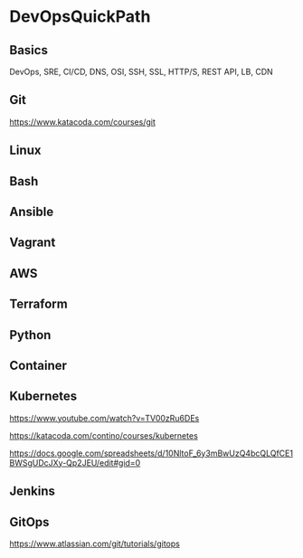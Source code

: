 # DevOpsQuickPath


## Basics
DevOps, SRE, CI/CD,
DNS, OSI, SSH, SSL, HTTP/S, REST API, LB, CDN

## Git
https://www.katacoda.com/courses/git

## Linux

## Bash

## Ansible

## Vagrant

## AWS

## Terraform

## Python

## Container

## Kubernetes
https://www.youtube.com/watch?v=TV00zRu6DEs

https://katacoda.com/contino/courses/kubernetes

https://docs.google.com/spreadsheets/d/10NltoF_6y3mBwUzQ4bcQLQfCE1BWSgUDcJXy-Qp2JEU/edit#gid=0

## Jenkins

## GitOps
https://www.atlassian.com/git/tutorials/gitops

